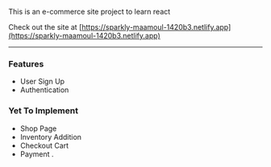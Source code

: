 This is an e-commerce site project to learn react

Check out the site at [https://sparkly-maamoul-1420b3.netlify.app](https://sparkly-maamoul-1420b3.netlify.app)

---

### Features
- User Sign Up
- Authentication

### Yet To Implement
- Shop Page
- Inventory Addition
- Checkout Cart
- Payment
.